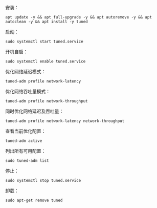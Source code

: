 安装：
```
apt update -y && apt full-upgrade -y && apt autoremove -y && apt autoclean -y && apt install -y tuned
```

启动：
```
sudo systemctl start tuned.service
```

开机自启：
```
sudo systemctl enable tuned.service
```

优化网络延迟模式：
```
tuned-adm profile network-latency

```

优化网络吞吐量模式：
```
tuned-adm profile network-throughput

```

同时优化网络延迟及吞吐量：
```
tuned-adm profile network-latency network-throughput

```

查看当前优化配置：
```
tuned-adm active
```

列出所有可用配置：
```
sudo tuned-adm list
```

停止：
```
sudo systemctl stop tuned.service
```

卸载：
```
sudo apt-get remove tuned
